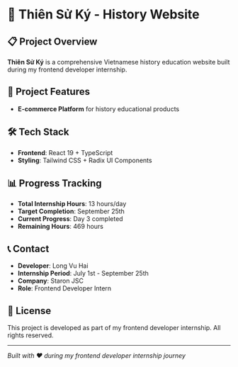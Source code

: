 # 🌟 Thiên Sử Ký - History Website

## 📋 Project Overview
**Thiên Sử Ký** is a comprehensive Vietnamese history education website built during my frontend developer internship. 


## 🎯 Project Features
- **E-commerce Platform** for history educational products


## 🛠 Tech Stack
- **Frontend**: React 19 + TypeScript
- **Styling**: Tailwind CSS + Radix UI Components


## 📊 Progress Tracking
- **Total Internship Hours**: 13 hours/day
- **Target Completion**: September 25th
- **Current Progress**: Day 3 completed
- **Remaining Hours**: 469 hours


## 📞 Contact
- **Developer**: Long Vu Hai
- **Internship Period**: July 1st - September 25th
- **Company**: Staron JSC
- **Role**: Frontend Developer Intern


## 📝 License
This project is developed as part of my frontend developer internship. All rights reserved.

---

*Built with ❤️ during my frontend developer internship journey*
